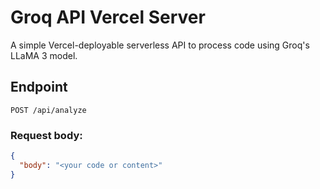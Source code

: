 # Groq API Vercel Server

A simple Vercel-deployable serverless API to process code using Groq's LLaMA 3 model.

## Endpoint

`POST /api/analyze`

### Request body:

```json
{
  "body": "<your code or content>"
}
